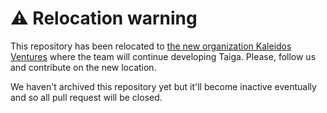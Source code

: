 ⚠️ Relocation warning
=====================

This repository has been relocated to [the new organization Kaleidos Ventures](https://github.com/kaleidos-ventures/taiga-contrib-protected/) where the team will continue developing Taiga. Please, follow us and contribute on the new location.

We haven't archived this repository yet but it'll become inactive eventually and so all pull request will be closed.
